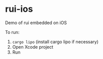 # rui-ios
Demo of rui embedded on iOS

To run:

1. `cargo lipo` (install cargo lipo if necessary)
2. Open Xcode project
3. Run